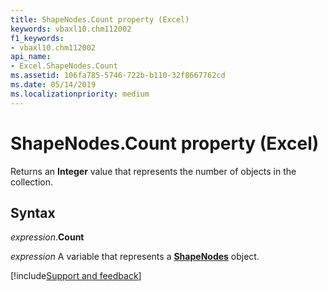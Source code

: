 ```yaml
---
title: ShapeNodes.Count property (Excel)
keywords: vbaxl10.chm112002
f1_keywords:
- vbaxl10.chm112002
api_name:
- Excel.ShapeNodes.Count
ms.assetid: 106fa785-5746-722b-b110-32f8667762cd
ms.date: 05/14/2019
ms.localizationpriority: medium
---
```



# ShapeNodes.Count property (Excel)

Returns an **Integer** value that represents the number of objects in the collection.


## Syntax

_expression_.**Count**

_expression_ A variable that represents a **[ShapeNodes](Excel.ShapeNodes.md)** object.




[!include[Support and feedback](~/includes/feedback-boilerplate.md)]